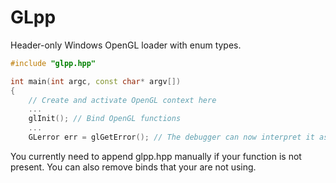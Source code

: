 GLpp
============
Header-only Windows OpenGL loader with enum types.  

```cpp
#include "glpp.hpp"

int main(int argc, const char* argv[])
{
    // Create and activate OpenGL context here
    ...
    glInit(); // Bind OpenGL functions
    ...
    GLerror err = glGetError(); // The debugger can now interpret it as "GL_INVALID_ENUM" instead of the value 1280.
```

You currently need to append glpp.hpp manually if your function is not present. You can also remove binds that your are not using.
